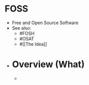 # FOSS

- Free and Open Source Software
- See also:
  - #FOSH
  - #OSAT
  - #[[The Idea]]
- # Overview (What)
  -
